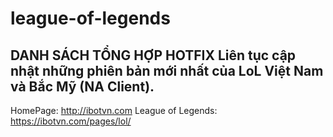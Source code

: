 # league-of-legends
DANH SÁCH TỔNG HỢP HOTFIX
Liên tục cập nhật những phiên bản mới nhất của LoL Việt Nam và Bắc Mỹ (NA Client).
---------------------------------
HomePage: http://ibotvn.com
League of Legends: https://ibotvn.com/pages/lol/
